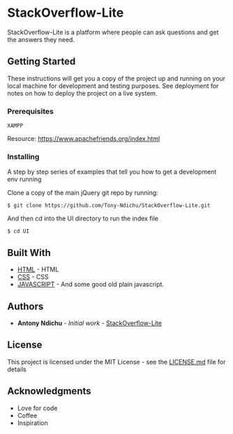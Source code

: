 # StackOverflow-Lite

StackOverflow-Lite is a platform where people can ask questions and get the answers they need.

## Getting Started

These instructions will get you a copy of the project up and running on your local machine for development and testing purposes. See deployment for notes on how to deploy the project on a live system.

### Prerequisites

```
XAMPP 
```
Resource: https://www.apachefriends.org/index.html

### Installing

A step by step series of examples that tell you how to get a development env running

Clone a copy of the main jQuery git repo by running:

```
$ git clone https://github.com/Tony-Ndichu/StackOverflow-Lite.git
```

And then cd into the UI directory to run the index file

```
$ cd UI
```


## Built With

* [HTML](http://www.dropwizard.io/1.0.2/docs/) - HTML
* [CSS](http://devdocs.io/css/) - CSS
* [JAVASCRIPT](http://devdocs.io/javascript/) - And some good old plain javascript.


 

## Authors

* **Antony Ndichu** - *Initial work* - [StackOverflow-Lite](https://github.com/Tony-Ndichu/StackOverflow-Lite)


## License

This project is licensed under the MIT License - see the [LICENSE.md](LICENSE.md) file for details

## Acknowledgments

* Love for code
* Coffee
* Inspiration

